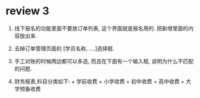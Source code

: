 # review 3

1. 线下报名的功能里面不要放订单列表, 这个界面就是报名用的.
   把新增里面的内容放出来.
   
2. 去掉订单管理页面的 [学员名称, ....]选择框.

3. 手工对账的时候两边都可以多选, 而且在下面有一个输入框, 说明为什么不匹配的问题.

4. 财务报表,科目分类如下:
        + 学前收费
        + 小学收费
        + 初中收费
        + 高中收费
        + 大学预备收费

